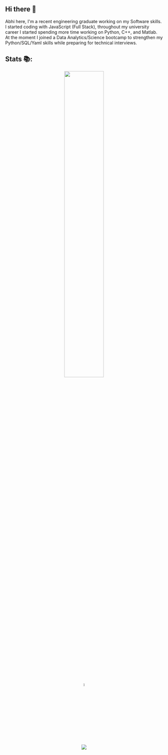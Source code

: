 ## Hi there 👋

Abhi here, I'm a recent engineering graduate working on my Software skills.
I started coding with JavaScript (Full Stack), throughout my university career I started spending more time working on Python, C++, and Matlab. At the moment I joined a Data Analytics/Science bootcamp to strengthen my Python/SQL/Yaml skills while preparing for technical interviews. 

## Stats 📚:
<p align="center">
  <img height="50%" width="auto" src ="https://github-readme-stats.vercel.app/api?username=Bh00fie&show_icons=true&count_private=true&theme=graywhite&hide_border=true&hide=issues,contribs&bg_color=FFFFFF">
  <br>
  <img height="5%" width="auto" src ="https://github-readme-stats.vercel.app/api/top-langs/?username=Bh00fie&layout=compact&hide_border=true&theme=graywhite&bg_color=FFFFFF&langs_count=6&hide=jupyter%20notebook,tex,css,php&exclude_repo=Pacman-AI">
  <br>
  <img src ="https://github-readme-streak-stats.herokuapp.com?user=Bh00fie&theme=graywhite&hide_border=true&background=FFFFFF">
</p>
<!--
**Bh00fie/Bh00fie** is a ✨ _special_ ✨ repository because its `README.md` (this file) appears on your GitHub profile.

Here are some ideas to get you started:

- 🔭 I’m currently working on ...
- 🌱 I’m currently learning ...
- 👯 I’m looking to collaborate on ...
- 🤔 I’m looking for help with ...
- 💬 Ask me about ...
- 📫 How to reach me: ...
- 😄 Pronouns: ...
- ⚡ Fun fact: ...
-->
